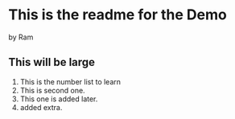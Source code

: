 This is the readme for the Demo
================================
by Ram


## This will be large
1. This is the number list to learn
2. This is second one.
3. This one is added later.
4. added extra.
